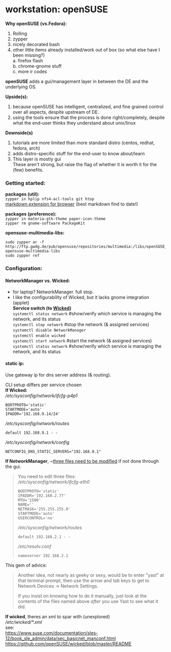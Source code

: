 # workstation: openSUSE
**Why openSUSE (vs.Fedora):**  
1. Rolling  
2. zypper  
2. nicely decorated bash  
2. other little items already installed/work out of box (so what else have I been missing?)  
  a. firefox flash  
  b. chrome-gnome stuff  
  c. more ir codes  

**openSUSE** adds a gui/management layer in between the DE and the underlying OS.  

**Upside(s):**  
1. because openSUSE has intelligent, centralized, and fine grained control over all aspects, despite upstream of DE.  
2. using the tools ensure that the process is done right/completely, despite what the end-user thinks they understand about unix/linux  

**Downside(s)**  
1. tutorials are more limited than more standard distro (centos, redhat, fedora, arch)  
2. adds distro-specific stuff for the end-user to know about/learn  
2. This layer is mostly gui  
These aren't strong, but raise the flag of whether it is worth it for the (few) benefits.  

### Getting started:
**packages (util):**  
`zypper in hplip nfs4-acl-tools git htop`  
[markdown extension for browser](https://github.com/simov/markdown-viewer) (best markdown find to date!)

**packages (preference):**  
`zypper in materia-gtk-theme paper-icon-theme`  
`zypper rm gnome-software PackageKit`  

**opensuse-multimedia-libs:**  
```
sudo zypper ar -f http://ftp.gwdg.de/pub/opensuse/repositories/multimedia:/libs/openSUSE_Tumbleweed/ opensuse-multimedia-libs
sudo zypper ref
```
### Configuration:
#### NetworkManager vs. Wicked:  
- for laptop? NetworkManager. full stop.  
- I like the configurability of Wicked, but it lacks gnome integration (applet)  
**Service switch (to [Wicked])**  
`systemctl status network` #show/verify which service is managing the network, and its status  
`systemctl stop network` #stop the network (& assigned services)  
`systemctl disable NetworkManager`  
`systemctl enable wicked`  
`systemctl start network`  #start the network (& assigned services)  
`systemctl status network`  #show/verify which service is managing the network, and its status  

#### static ip:
Use gateway ip for dns server address (& routing).  

CLI setup differs per service chosen  
**If Wicked:**  
_/etc/sysconfig/network/ifcfg-p4p1_  
``` 
BOOTPROTO='static'  
STARTMODE='auto'  
IPADDR='192.168.9.14/24'  
```
_/etc/sysconfig/network/routes_  
``` 
default 192.168.9.1 - -  
```
_/etc/sysconfig/network/config_  
```
NETCONFIG_DNS_STATIC_SERVERS="192.168.9.1"  
```
 
**If NetworkManager**, ~[three files need to be modified](https://forums.opensuse.org/showthread.php/431523-Configure-Static-Ip-using-the-Terminal?p=2109330#post2109330) if not done through the gui.  

> You need to edit three files:  
> _/etc/sysconfig/network/ifcfg-eth0_  
> ``` 
> BOOTPROTO='static'  
> IPADDR='192.168.2.77'  
> MTU='1500'  
> NAME=''  
> NETMASK='255.255.255.0'  
> STARTMODE='auto'  
> USERCONTROL='no'  
> ``` 
> _/etc/sysconfig/network/routes_  
> ``` 
> default 192.168.2.1 - -  
> ```
> _/etc/resolv.conf_  
> ```
> nameserver 192.168.2.1  
> ```

This gem of advice:  
> Another idea, not nearly as geeky or sexy, would be to enter "yast" at that terminal prompt, then use the arrow and tab keys to get to Network Devices -> Network Settings.  
> 
> If you insist on knowing how to do it manually, just look at the contents of the files named above *after* you use Yast to see what it did.  

**If wicked**, theres an xml to spar with (unexplored)  
_/etc/wicked/*.xml_  
see:  
https://www.suse.com/documentation/sles-12/book_sle_admin/data/sec_basicnet_manconf.html  
https://github.com/openSUSE/wicked/blob/master/README  

[Fileshare]: ../html/fileshare.html#acl-setup
[Wicked]: https://doc.opensuse.org/documentation/leap/reference/html/book.opensuse.reference/cha.network.html#sec.network.manconf.using_wicked

